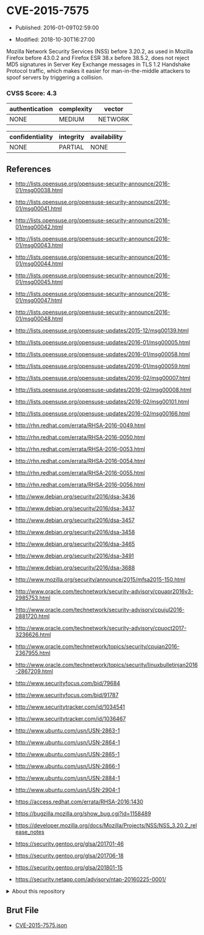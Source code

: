 # CVE-2015-7575

- Published: 2016-01-09T02:59:00

- Modified: 2018-10-30T16:27:00

Mozilla Network Security Services (NSS) before 3.20.2, as used in Mozilla Firefox before 43.0.2 and Firefox ESR 38.x before 38.5.2, does not reject MD5 signatures in Server Key Exchange messages in TLS 1.2 Handshake Protocol traffic, which makes it easier for man-in-the-middle attackers to spoof servers by triggering a collision.

### CVSS Score: **4.3**

| authentication | complexity | vector |
| --- | --- | --- |
| NONE | MEDIUM | NETWORK |

| confidentiality | integrity | availability |
| --- | --- | --- |
| NONE | PARTIAL | NONE |

## References

* http://lists.opensuse.org/opensuse-security-announce/2016-01/msg00038.html

* http://lists.opensuse.org/opensuse-security-announce/2016-01/msg00041.html

* http://lists.opensuse.org/opensuse-security-announce/2016-01/msg00042.html

* http://lists.opensuse.org/opensuse-security-announce/2016-01/msg00043.html

* http://lists.opensuse.org/opensuse-security-announce/2016-01/msg00044.html

* http://lists.opensuse.org/opensuse-security-announce/2016-01/msg00045.html

* http://lists.opensuse.org/opensuse-security-announce/2016-01/msg00047.html

* http://lists.opensuse.org/opensuse-security-announce/2016-01/msg00048.html

* http://lists.opensuse.org/opensuse-updates/2015-12/msg00139.html

* http://lists.opensuse.org/opensuse-updates/2016-01/msg00005.html

* http://lists.opensuse.org/opensuse-updates/2016-01/msg00058.html

* http://lists.opensuse.org/opensuse-updates/2016-01/msg00059.html

* http://lists.opensuse.org/opensuse-updates/2016-02/msg00007.html

* http://lists.opensuse.org/opensuse-updates/2016-02/msg00008.html

* http://lists.opensuse.org/opensuse-updates/2016-02/msg00101.html

* http://lists.opensuse.org/opensuse-updates/2016-02/msg00166.html

* http://rhn.redhat.com/errata/RHSA-2016-0049.html

* http://rhn.redhat.com/errata/RHSA-2016-0050.html

* http://rhn.redhat.com/errata/RHSA-2016-0053.html

* http://rhn.redhat.com/errata/RHSA-2016-0054.html

* http://rhn.redhat.com/errata/RHSA-2016-0055.html

* http://rhn.redhat.com/errata/RHSA-2016-0056.html

* http://www.debian.org/security/2016/dsa-3436

* http://www.debian.org/security/2016/dsa-3437

* http://www.debian.org/security/2016/dsa-3457

* http://www.debian.org/security/2016/dsa-3458

* http://www.debian.org/security/2016/dsa-3465

* http://www.debian.org/security/2016/dsa-3491

* http://www.debian.org/security/2016/dsa-3688

* http://www.mozilla.org/security/announce/2015/mfsa2015-150.html

* http://www.oracle.com/technetwork/security-advisory/cpuapr2016v3-2985753.html

* http://www.oracle.com/technetwork/security-advisory/cpujul2016-2881720.html

* http://www.oracle.com/technetwork/security-advisory/cpuoct2017-3236626.html

* http://www.oracle.com/technetwork/topics/security/cpujan2016-2367955.html

* http://www.oracle.com/technetwork/topics/security/linuxbulletinjan2016-2867209.html

* http://www.securityfocus.com/bid/79684

* http://www.securityfocus.com/bid/91787

* http://www.securitytracker.com/id/1034541

* http://www.securitytracker.com/id/1036467

* http://www.ubuntu.com/usn/USN-2863-1

* http://www.ubuntu.com/usn/USN-2864-1

* http://www.ubuntu.com/usn/USN-2865-1

* http://www.ubuntu.com/usn/USN-2866-1

* http://www.ubuntu.com/usn/USN-2884-1

* http://www.ubuntu.com/usn/USN-2904-1

* https://access.redhat.com/errata/RHSA-2016:1430

* https://bugzilla.mozilla.org/show_bug.cgi?id=1158489

* https://developer.mozilla.org/docs/Mozilla/Projects/NSS/NSS_3.20.2_release_notes

* https://security.gentoo.org/glsa/201701-46

* https://security.gentoo.org/glsa/201706-18

* https://security.gentoo.org/glsa/201801-15

* https://security.netapp.com/advisory/ntap-20160225-0001/

<details>
<summary>About this repository</summary> 

  This repository is part of the project [Live Hack CVE](https://github.com/Live-Hack-CVE). Main website can be found [www.live-hack.org](https://www.live-hack.org) 
  
  Made by [Sn0wAlice](https://github.com/Sn0wAlice) for the people that care about security and need to have a feed of the latest CVEs. Hope you enjoy it, don't forget to star the repo and follow me on [Twitter](https://twitter.com/Sn0wAlice) and [Github](https://github.com/Sn0wAlice). And that is my [personnal website](https://www.alice-snow.me/)

  - [Home Page](https://github.com/Live-Hack-CVE)
  - [Framework](https://github.com/Live-Hack-CVE/cve-framework)
  - [CVE database](https://github.com/Live-Hack-CVE/full_database)
  - [Changelog](https://github.com/Live-Hack-CVE/Changelog)
</details>

## Brut File

* [CVE-2015-7575.json](https://raw.githubusercontent.com/Live-Hack-CVE/full_database/main/cves/2015/CVE-2015-7575.json)

